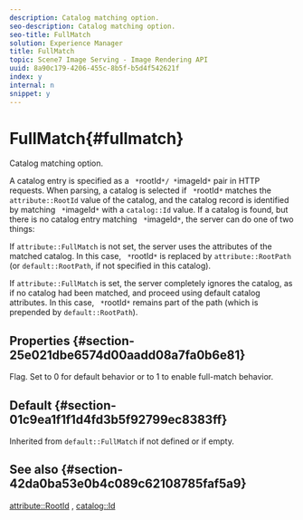 ```yaml
---
description: Catalog matching option.
seo-description: Catalog matching option.
seo-title: FullMatch
solution: Experience Manager
title: FullMatch
topic: Scene7 Image Serving - Image Rendering API
uuid: 8a90c179-4206-455c-8b5f-b5d4f542621f
index: y
internal: n
snippet: y
---
```


# FullMatch{#fullmatch}

Catalog matching option.

A catalog entry is specified as a ` *`rootId`*/ *`imageId`*` pair in HTTP requests. When parsing, a catalog is selected if ` *`rootId`*` matches the `attribute::RootId` value of the catalog, and the catalog record is identified by matching ` *`imageId`*` with a `catalog::Id` value. If a catalog is found, but there is no catalog entry matching ` *`imageId`*`, the server can do one of two things:

If `attribute::FullMatch` is not set, the server uses the attributes of the matched catalog. In this case, ` *`rootId`*` is replaced by `attribute::RootPath` (or `default::RootPath`, if not specified in this catalog).

If `attribute::FullMatch` is set, the server completely ignores the catalog, as if no catalog had been matched, and proceed using default catalog attributes. In this case, ` *`rootId`*` remains part of the path (which is prepended by `default::RootPath`).

## Properties {#section-25e021dbe6574d00aadd08a7fa0b6e81}

Flag. Set to 0 for default behavior or to 1 to enable full-match behavior.

## Default {#section-01c9ea1f1f1d4fd3b5f92799ec8383ff}

Inherited from `default::FullMatch` if not defined or if empty.

## See also {#section-42da0ba53e0b4c089c62108785faf5a9}

[attribute::RootId](../../../../../is_api/image_catalog/image-serving-api-ref/c-image-catalog-reference/c-attributes-reference/r-rootid.md#reference-13653312925e4a08b90f99961d53f546) , [catalog::Id](r_id_cat.md#reference_C3F3CE9AAAC4451796A846D6722383E5) 
